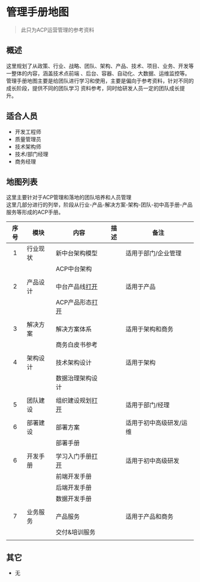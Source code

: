 # 管理手册地图

> 此只为ACP运营管理的参考资料 

## 概述

这里规划了从政策、行业、战略、团队、架构、产品、技术、项目、业务、开发等一整体的内容，涵盖技术点前端
、后台、容器、自动化、大数据、运维监控等。
管理手册地图主要是给团队进行学习和使用，主要是偏向于参考资料，针对不同的成长阶段，提供不同的团队学习
资料参考，同时给研发人员一定的团队成长提升。

## 适合人员

- 开发工程师
- 质量管理员
- 技术架构师
- 技术/部门经理
- 商务经理

## 地图列表

这里主要针对于ACP管理和落地的团队培养和人员管理<br/>
这里几部分进行的列举，阶段从行业-产品-解决方案-架构-团队-初中高手册-产品服务等形成的ACP手册。

| 序号 | 模块     | 内容                        | 描述 | 备注                    |
|:----:|----------|-----------------------------|------|-------------------------|
| 1    | 行业现状 | 新中台架构模型              |      | 适用于部门/企业管理     |
|      |          | ACP中台架构                 |      |                         |
|      |          |                             |      |                         |
| 2    | 产品设计 | 中台产品线[打开][link-02]   |      | 适用于产品              |
|      |          | ACP产品形态[打开][link-01]  |      |                         |
|      |          |                             |      |                         |
| 3    | 解决方案 | 解决方案体系                |      | 适用于架构和商务        |
|      |          | 商务白皮书参考              |      |                         |
|      |          |                             |      |                         |
| 4    | 架构设计 | 技术架构设计                |      | 适用于架构              |
|      |          | 数据治理架构设计            |      |                         |
|      |          |                             |      |                         |
| 5    | 团队建设 | 组织建设规划[打开][link-04] |      | 适用于部门/经理         |
|      |          |                             |      |                         |
| 6    | 部署建设 | 部署方案                    |      | 适用于初中高级研发/运维 |
|      |          | 部署手册                    |      |                         |
|      |          |                             |      |                         |
| 6    | 开发手册 | 学习入门手册[打开][link-03] |      | 适用于初中高级研发      |
|      |          | 前端开发手册                |      |                         |
|      |          | 后端开发手册                |      |                         |
|      |          | 数据开发手册                |      |                         |
|      |          |                             |      |                         |
| 7    | 业务服务 | 产品服务                    |      | 适用于产品和商务        |
|      |          | 交付&培训服务               |      |                         |
|      |          |                             |      |                         |

[link-01]: /display/
[link-02]: /platform/
[link-03]: /firstlearn/
[link-04]: /group/01_部门建设/

## 其它

- 无


